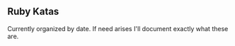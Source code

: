 Ruby Katas
---------
Currently organized by date. If need arises I'll document exactly what these are.
